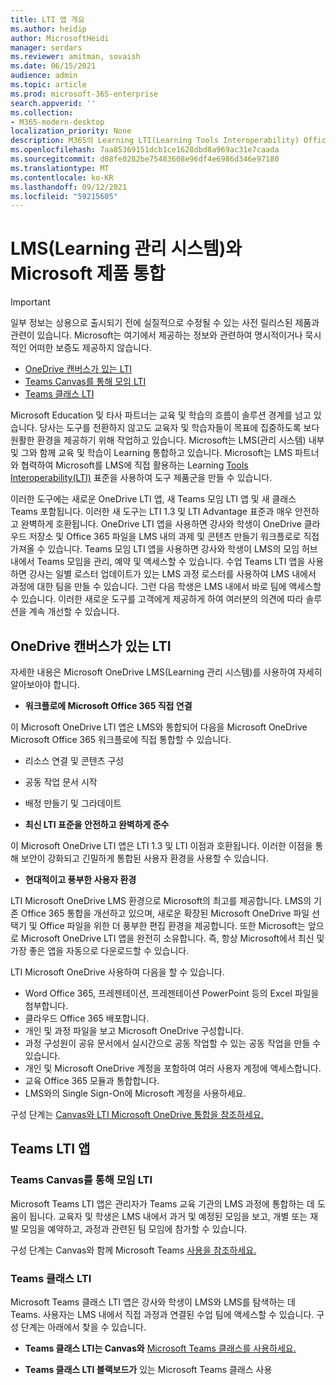 ```yaml
---
title: LTI 앱 개요
ms.author: heidip
author: MicrosoftHeidi
manager: serdars
ms.reviewer: amitman, sovaish
ms.date: 06/15/2021
audience: admin
ms.topic: article
ms.prod: microsoft-365-enterprise
search.appverid: ''
ms.collection:
- M365-modern-desktop
localization_priority: None
description: M365의 Learning LTI(Learning Tools Interoperability) Office 및 Office 앱을 LMS(Learning Management System)에 통합할 때 교육자들에게 도움이 되는 방법에 대해 자세히 알아보습니다.
ms.openlocfilehash: 7aa85369151dcb1ce1628dbd8a969ac31e7caada
ms.sourcegitcommit: d08fe0282be75483608e96df4e6986d346e97180
ms.translationtype: MT
ms.contentlocale: ko-KR
ms.lasthandoff: 09/12/2021
ms.locfileid: "59215605"
---
```

# <a name="integrating-microsoft-products-with-your-learning-management-system-lms"></a>LMS(Learning 관리 시스템)와 Microsoft 제품 통합

> [!IMPORTANT]
> 일부 정보는 상용으로 출시되기 전에 실질적으로 수정될 수 있는 사전 릴리스된 제품과 관련이 있습니다. Microsoft는 여기에서 제공하는 정보와 관련하여 명시적이거나 묵시적인 어떠한 보증도 제공하지 않습니다.

- [OneDrive 캔버스가 있는 LTI](#onedrive-lti-with-canvas)
- [Teams Canvas를 통해 모임 LTI](#teams-meetings-lti-with-canvas)
- [Teams 클래스 LTI](#teams-classes-lti)

Microsoft Education 및 타사 파트너는 교육 및 학습의 흐름이 솔루션 경계를 넘고 있습니다. 당사는 도구를 전환하지 않고도 교육자 및 학습자들이 목표에 집중하도록 보다 원활한 환경을 제공하기 위해 작업하고 있습니다. Microsoft는 LMS(관리 시스템) 내부 및 그와 함께 교육 및 학습이 Learning 통합하고 있습니다. Microsoft는 LMS 파트너와 협력하여 Microsoft를 LMS에 직접 활용하는 Learning [Tools Interoperability(LTI)](https://www.imsglobal.org/activity/learning-tools-interoperability) 표준을 사용하여 도구 제품군을 만들 수 있습니다.

이러한 도구에는 새로운 OneDrive LTI 앱, 새 Teams 모임 LTI 앱 및 새 클래스 Teams 포함됩니다. 이러한 새 도구는 LTI 1.3 및 LTI Advantage 표준과 매우 안전하고 완벽하게 호환됩니다. OneDrive LTI 앱을 사용하면 강사와 학생이 OneDrive 클라우드 저장소 및 Office 365 파일을 LMS 내의 과제 및 콘텐츠 만들기 워크플로로 직접 가져올 수 있습니다. Teams 모임 LTI 앱을 사용하면 강사와 학생이 LMS의 모임 허브 내에서 Teams 모임을 관리, 예약 및 액세스할 수 있습니다. 수업 Teams LTI 앱을 사용하면 강사는 일별 로스터 업데이트가 있는 LMS 과정 로스터를 사용하여 LMS 내에서 과정에 대한 팀을 만들 수 있습니다. 그런 다음 학생은 LMS 내에서 바로 팀에 액세스할 수 있습니다. 이러한 새로운 도구를 고객에게 제공하게 하여 여러분의 의견에 따라 솔루션을 계속 개선할 수 있습니다.

## <a name="onedrive-lti-with-canvas"></a>OneDrive 캔버스가 있는 LTI

자세한 내용은 Microsoft OneDrive LMS(Learning 관리 시스템)를 사용하여 자세히 알아보아야 합니다.

- **워크플로에 Microsoft Office 365 직접 연결**

이 Microsoft OneDrive LTI 앱은 LMS와 통합되어 다음을 Microsoft OneDrive Microsoft Office 365 워크플로에 직접 통합할 수 있습니다.

- 리소스 연결 및 콘텐츠 구성
- 공동 작업 문서 시작
- 배정 만들기 및 그라데이트

- **최신 LTI 표준을 안전하고 완벽하게 준수**

이 Microsoft OneDrive LTI 앱은 LTI 1.3 및 LTI 이점과 호환됩니다. 이러한 이점을 통해 보안이 강화되고 긴밀하게 통합된 사용자 환경을 사용할 수 있습니다.

- **현대적이고 풍부한 사용자 환경**

LTI Microsoft OneDrive LMS 환경으로 Microsoft의 최고를 제공합니다. LMS의 기존 Office 365 통합을 개선하고 있으며, 새로운 확장된 Microsoft OneDrive 파일 선택기 및 Office 파일을 위한 더 풍부한 편집 환경을 제공합니다. 또한 Microsoft는 앞으로 Microsoft OneDrive LTI 앱을 완전히 소유합니다. 즉, 항상 Microsoft에서 최신 및 가장 좋은 앱을 자동으로 다운로드할 수 있습니다.

LTI Microsoft OneDrive 사용하여 다음을 할 수 있습니다.

- Word Office 365, 프레젠테이션, 프레젠테이션 PowerPoint 등의 Excel 파일을 첨부합니다.
- 클라우드 Office 365 배포합니다.
- 개인 및 과정 파일을 보고 Microsoft OneDrive 구성합니다.
- 과정 구성원이 공유 문서에서 실시간으로 공동 작업할 수 있는 공동 작업을 만들 수 있습니다.
- 개인 및 Microsoft OneDrive 계정을 포함하여 여러 사용자 계정에 액세스합니다.
- 교육 Office 365 모듈과 통합합니다.
- LMS와의 Single Sign-On에 Microsoft 계정을 사용하세요.

구성 단계는 [Canvas와 LTI Microsoft OneDrive 통합을 참조하세요.](onedrive-lti.md)

## <a name="teams-lti-apps"></a>Teams LTI 앱

### <a name="teams-meetings-lti-with-canvas"></a>Teams Canvas를 통해 모임 LTI

Microsoft Teams LTI 앱은 관리자가 Teams 교육 기관의 LMS 과정에 통합하는 데 도움이 됩니다. 교육자 및 학생은 LMS 내에서 과거 및 예정된 모임을 보고, 개별 또는 재발 모임을 예약하고, 과정과 관련된 팀 모임에 참가할 수 있습니다.

구성 단계는 Canvas와 함께 Microsoft Teams [사용을 참조하세요.](teams-meetings-with-canvas.md)

### <a name="teams-classes-lti"></a>Teams 클래스 LTI

Microsoft Teams 클래스 LTI 앱은 강사와 학생이 LMS와 LMS를 탐색하는 데 Teams. 사용자는 LMS 내에서 직접 과정과 연결된 수업 팀에 액세스할 수 있습니다. 구성 단계는 아래에서 찾을 수 있습니다.

- **Teams 클래스 LTI는 Canvas와** [Microsoft Teams 클래스를 사용하세요.](teams-classes-with-canvas.md)

- **Teams 클래스 LTI 블랙보드가** [](teams-classes-with-blackboard.md) 있는 Microsoft Teams 클래스 사용
